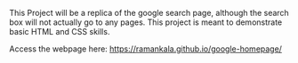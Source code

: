 This Project will be a replica of the google search page, although the search box will not actually go to any pages.  This project is meant to demonstrate basic HTML and CSS skills.


Access the webpage here: https://ramankala.github.io/google-homepage/